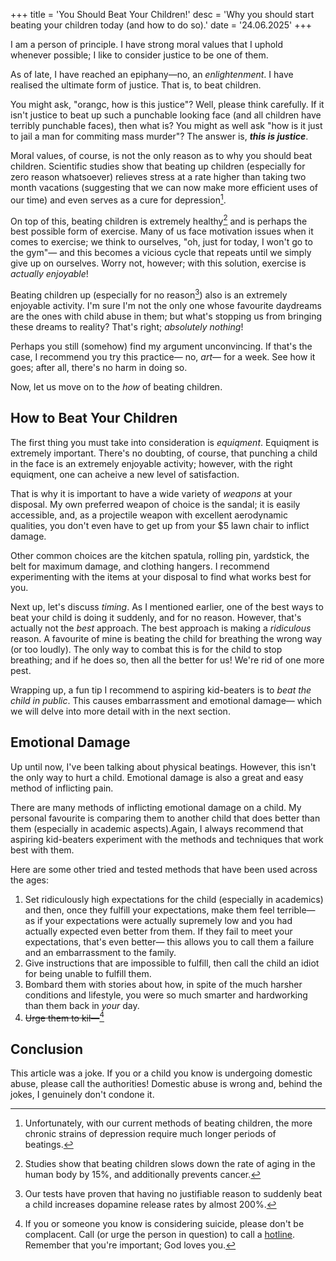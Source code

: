 +++
title = 'You Should Beat Your Children!'
desc = 'Why you should start beating your children today (and how to do so).'
date = '24.06.2025'
+++

I am a person of principle. I have strong moral values that I uphold whenever possible; I like to consider justice to be one of them.

As of late, I have reached an epiphany—no, an *enlightenment*. I have realised the ultimate form of justice. That is, to beat children.

You might ask, "orangc, how is this justice"? Well, please think carefully. If it isn't justice to beat up such a punchable looking face (and all children have terribly punchable faces), then what is? You might as well ask "how is it just to jail a man for commiting mass murder"? The answer is, ***this is justice***.

Moral values, of course, is not the only reason as to why you should beat children. Scientific studies show that beating up children (especially for zero reason whatsoever) relieves stress at a rate higher than taking two month vacations (suggesting that we can now make more efficient uses of our time) and even serves as a cure for depression[^1].

[^1]: Unfortunately, with our current methods of beating children, the more chronic strains of depression require much longer periods of beatings.

On top of this, beating children is extremely healthy[^2] and is perhaps the best possible form of exercise. Many of us face motivation issues when it comes to exercise; we think to ourselves, "oh, just for today, I won't go to the gym"— and this becomes a vicious cycle that repeats until we simply give up on ourselves. Worry not, however; with this solution, exercise is *actually enjoyable*!

[^2]: Studies show that beating children slows down the rate of aging in the human body by 15%, and additionally prevents cancer.

Beating children up (especially for no reason[^3]) also is an extremely enjoyable activity. I'm sure I'm not the only one whose favourite daydreams are the ones with child abuse in them; but what's stopping us from bringing these dreams to reality? That's right; *absolutely nothing*!

[^3]: Our tests have proven that having no justifiable reason to suddenly beat a child increases dopamine release rates by almost 200%.

Perhaps you still (somehow) find my argument unconvincing. If that's the case, I recommend you try this practice— no, *art*— for a week. See how it goes; after all, there's no harm in doing so. 

Now, let us move on to the *how* of beating children.

## How to Beat Your Children
The first thing you must take into consideration is *equiqment*. Equiqment is extremely important. There's no doubting, of course, that punching a child in the face is an extremely enjoyable activity; however, with the right equiqment, one can acheive a new level of satisfaction.

That is why it is important to have a wide variety of *weapons* at your disposal. My own preferred weapon of choice is the sandal; it is easily accessible, and, as a projectile weapon with excellent aerodynamic qualities, you don't even have to get up from your $5 lawn chair to inflict damage.

Other common choices are the kitchen spatula, rolling pin, yardstick, the belt for maximum damage, and clothing hangers. I recommend experimenting with the items at your disposal to find what works best for you.

Next up, let's discuss *timing*. As I mentioned earlier, one of the best ways to beat your child is doing it suddenly, and for no reason. However, that's actually not the *best* approach. The best approach is making a *ridiculous* reason. A favourite of mine is beating the child for breathing the wrong way (or too loudly). The only way to combat this is for the child to stop breathing; and if he does so, then all the better for us! We're rid of one more pest.

Wrapping up, a fun tip I recommend to aspiring kid-beaters is to *beat the child in public*. This causes embarrassment and emotional damage— which we will delve into more detail with in the next section.

## Emotional Damage
Up until now, I've been talking about physical beatings. However, this isn't the only way to hurt a child. Emotional damage is also a great and easy method of inflicting pain.

There are many methods of inflicting emotional damage on a child. My personal favourite is comparing them to another child that does better than them (especially in academic aspects).Again, I always recommend that aspiring kid-beaters experiment with the methods and techniques that work best with them.

Here are some other tried and tested methods that have been used across the ages:

1. Set ridiculously high expectations for the child (especially in academics) and then, once they fulfill your expectations, make them feel terrible— as if your expectations were actually supremely low and you had actually expected even better from them. If they fail to meet your expectations, that's even better­— this allows you to call them a failure and an embarrassment to the family.
2. Give instructions that are impossible to fulfill, then call the child an idiot for being unable to fulfill them.
3. Bombard them with stories about how, in spite of the much harsher conditions and lifestyle, you were so much smarter and hardworking than them back in *your* day.
4. ~~Urge them to kil—~~[^4]

[^4]: If you or someone you know is considering suicide, please don't be complacent. Call (or urge the person in question) to call a [hotline](https://sossilenceofsuicide.org/). Remember that you're important; God loves you.

## Conclusion
This article was a joke. If you or a child you know is undergoing domestic abuse, please call the authorities! Domestic abuse is wrong and, behind the jokes, I genuinely don't condone it.